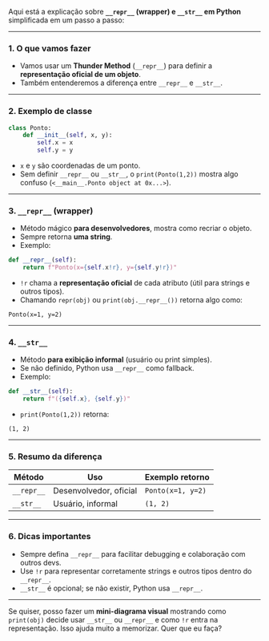 Aqui está a explicação sobre **`__repr__` (wrapper) e `__str__` em Python** simplificada em um passo a passo:

---

### 1. **O que vamos fazer**

* Vamos usar um **Thunder Method** (`__repr__`) para definir a **representação oficial de um objeto**.
* Também entenderemos a diferença entre `__repr__` e `__str__`.

---

### 2. **Exemplo de classe**

```python
class Ponto:
    def __init__(self, x, y):
        self.x = x
        self.y = y
```

* `x` e `y` são coordenadas de um ponto.
* Sem definir `__repr__` ou `__str__`, o `print(Ponto(1,2))` mostra algo confuso (`<__main__.Ponto object at 0x...>`).

---

### 3. **`__repr__` (wrapper)**

* Método mágico **para desenvolvedores**, mostra como recriar o objeto.
* Sempre retorna **uma string**.
* Exemplo:

```python
def __repr__(self):
    return f"Ponto(x={self.x!r}, y={self.y!r})"
```

* `!r` chama a **representação oficial** de cada atributo (útil para strings e outros tipos).
* Chamando `repr(obj)` ou `print(obj.__repr__())` retorna algo como:

```
Ponto(x=1, y=2)
```

---

### 4. **`__str__`**

* Método **para exibição informal** (usuário ou print simples).
* Se não definido, Python usa `__repr__` como fallback.
* Exemplo:

```python
def __str__(self):
    return f"({self.x}, {self.y})"
```

* `print(Ponto(1,2))` retorna:

```
(1, 2)
```

---

### 5. **Resumo da diferença**

| Método     | Uso                    | Exemplo retorno   |
| ---------- | ---------------------- | ----------------- |
| `__repr__` | Desenvolvedor, oficial | `Ponto(x=1, y=2)` |
| `__str__`  | Usuário, informal      | `(1, 2)`          |

---

### 6. **Dicas importantes**

* Sempre defina `__repr__` para facilitar debugging e colaboração com outros devs.
* Use `!r` para representar corretamente strings e outros tipos dentro do `__repr__`.
* `__str__` é opcional; se não existir, Python usa `__repr__`.

---

Se quiser, posso fazer um **mini-diagrama visual** mostrando como `print(obj)` decide usar `__str__` ou `__repr__` e como `!r` entra na representação. Isso ajuda muito a memorizar. Quer que eu faça?
